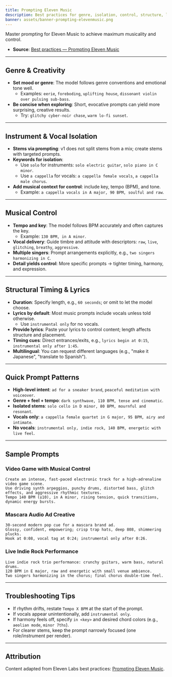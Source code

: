 ```yaml
---
title: Prompting Eleven Music
description: Best practices for genre, isolation, control, structure, lyrics, and prompts.
banner: assets/banner-prompting-elevenmusic.png
---
```


Master prompting for Eleven Music to achieve maximum musicality and control.

- **Source**: [Best practices — Prompting Eleven Music](https://elevenlabs.io/docs/best-practices/prompting/eleven-music)

---

## Genre & Creativity

- **Set mood or genre**: The model follows genre conventions and emotional tone well.
  - Examples: `eerie`, `foreboding`, `uplifting house`, `dissonant violin over pulsing sub-bass`.
- **Be concise when exploring**: Short, evocative prompts can yield more surprising, creative results.
  - Try: `glitchy cyber-noir chase`, `warm lo-fi sunset`.

---

## Instrument & Vocal Isolation

- **Stems via prompting**: v1 does not split stems from a mix; create stems with targeted prompts.
- **Keywords for isolation**:
  - Use `solo` for instruments: `solo electric guitar`, `solo piano in C minor`.
  - Use `a cappella` for vocals: `a cappella female vocals`, `a cappella male chorus`.
- **Add musical context for control**: include key, tempo (BPM), and tone.
  - Example: `a cappella vocals in A major, 90 BPM, soulful and raw`.

---

## Musical Control

- **Tempo and key**: The model follows BPM accurately and often captures the key.
  - Example: `130 BPM, in A minor`.
- **Vocal delivery**: Guide timbre and attitude with descriptors: `raw`, `live`, `glitching`, `breathy`, `aggressive`.
- **Multiple singers**: Prompt arrangements explicitly, e.g., `two singers harmonizing in C`.
- **Detail yields control**: More specific prompts → tighter timing, harmony, and expression.

---

## Structural Timing & Lyrics

- **Duration**: Specify length, e.g., `60 seconds`; or omit to let the model choose.
- **Lyrics by default**: Most music prompts include vocals unless told otherwise.
  - Use `instrumental only` for no vocals.
- **Provide lyrics**: Paste your lyrics to control content; length affects structure and placement.
- **Timing cues**: Direct entrances/exits, e.g., `lyrics begin at 0:15`, `instrumental only after 1:45`.
- **Multilingual**: You can request different languages (e.g., "make it Japanese", "translate to Spanish").

---

## Quick Prompt Patterns

- **High-level intent**: `ad for a sneaker brand`, `peaceful meditation with voiceover`.
- **Genre + feel + tempo**: `dark synthwave, 110 BPM, tense and cinematic`.
- **Isolated stems**: `solo cello in D minor, 80 BPM, mournful and resonant`.
- **Vocals only**: `a cappella female quartet in G major, 95 BPM, airy and intimate`.
- **No vocals**: `instrumental only, indie rock, 140 BPM, energetic with live feel`.

---

## Sample Prompts

### Video Game with Musical Control

```
Create an intense, fast-paced electronic track for a high-adrenaline video game scene.
Use driving synth arpeggios, punchy drums, distorted bass, glitch effects, and aggressive rhythmic textures.
Tempo 140 BPM (±10), in A minor, rising tension, quick transitions, dynamic energy bursts.
```

### Mascara Audio Ad Creative

```
30-second modern pop cue for a mascara brand ad.
Glossy, confident, empowering; crisp trap hats, deep 808, shimmering plucks.
Hook at 0:08, vocal tag at 0:24; instrumental only after 0:26.
```

### Live Indie Rock Performance

```
Live indie rock trio performance: crunchy guitars, warm bass, natural drums.
120 BPM in E major, raw and energetic with small venue ambience.
Two singers harmonizing in the chorus; final chorus double-time feel.
```

---

## Troubleshooting Tips

- If rhythm drifts, restate `Tempo X BPM` at the start of the prompt.
- If vocals appear unintentionally, add `instrumental only`.
- If harmony feels off, specify `in <key>` and desired chord colors (e.g., `aeolian mode`, `minor 7ths`).
- For clearer stems, keep the prompt narrowly focused (one role/instrument per render).

---

## Attribution

Content adapted from Eleven Labs best practices: [Prompting Eleven Music](https://elevenlabs.io/docs/best-practices/prompting/eleven-music).


